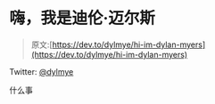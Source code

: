 # 嗨，我是迪伦·迈尔斯

> 原文:[https://dev.to/dylmye/hi-im-dylan-myers](https://dev.to/dylmye/hi-im-dylan-myers)

Twitter: [@dylmye](https://twitter.com/dylmye)

什么事